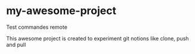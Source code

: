 # my-awesome-project
Test commandes remote 

This awesome project is created to experiment git notions like clone, push and pull
